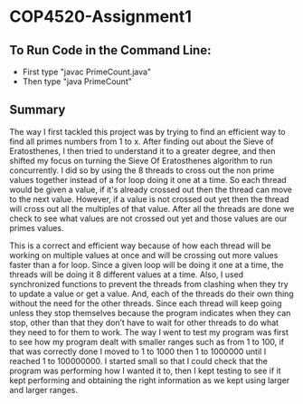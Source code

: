 # COP4520-Assignment1

## To Run Code in the Command Line:
* First type "javac PrimeCount.java"
* Then type "java PrimeCount"

## Summary
The way I first tackled this project was by trying to find an efficient way to find all primes numbers from 1 to x. After finding out about the Sieve of Eratosthenes, I then tried to understand it to a greater degree, and then shifted my focus on turning the Sieve Of Eratosthenes algorithm to run concurrently. I did so by using the 8 threads to cross out the non prime values together instead of a for loop doing it one at a time. So each thread would be given a value, if it's already crossed out then the thread can move to the next value. However, if a value is not crossed out yet then the thread will cross out all the multiples of that value. After all the threads are done we check to see what values are not crossed out yet and those values are our primes values. 

This is a correct and efficient way because of how each thread will be working on multiple values at once and will be crossing out more values faster than a for loop. Since a given loop will be doing it one at a time, the threads will be doing it 8 different values at a time. Also, I used synchronized functions to prevent the threads from clashing when they try to update a value or get a value. And, each of the threads do their own thing without the need for the other threads. Since each thread will keep going unless they stop themselves because the program indicates when they can stop, other than that they don’t have to wait for other threads to do what they need to for them to work. The way I went to test my program was first to see how my program dealt with smaller ranges such as from 1 to 100, if that was correctly done I moved to 1 to 1000 then 1 to 1000000 until I reached 1 to 100000000. I started small so that I could check that the program was performing how I wanted it to, then I kept testing to see if it kept performing and obtaining the right information as we kept using larger and larger ranges. 

